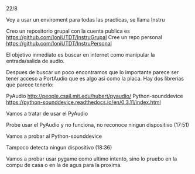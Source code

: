 22/8

Voy a usar un enviroment para todas las practicas, se llama Instru

Creo un repositorio grupal con la cuenta publica es https://github.com/IoniUTDT/InstruGrupal
Cree un repo personal https://github.com/IoniUTDT/InstruPersonal

El objetivo inmediato es buscar en internet como manipular la entrada/salida de audio.

Despues de buscar un poco encontramos que lo importante parece ser tener acceso a PortAudio que es algo asi como la placa. Hay dos librerias que parece tenerlo:

PyAudio http://people.csail.mit.edu/hubert/pyaudio/
Python-sounddevice https://python-sounddevice.readthedocs.io/en/0.3.11/index.html

Vamos a tratar de usar el PyAudio

Probe usar el PyAudio y no funciona, no reconoce ningun dispositivo (17:51)

Vamos a probar al Python-sounddevice

Tampoco detecta ningun dispositivo (18:36)

Vamos a probar usar pygame como ultimo intento, sino lo pruebo en la compu de casa o en la de agus para la proxima.

